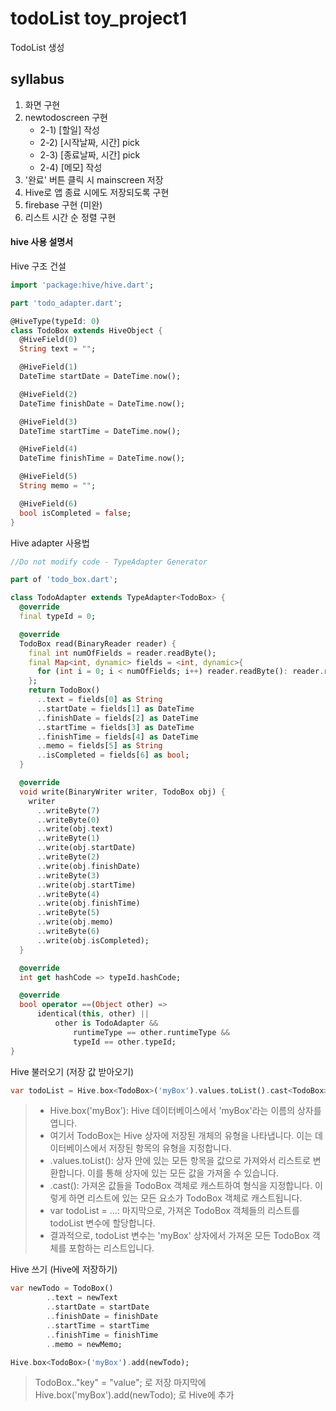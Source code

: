 # todoList toy_project1

TodoList 생성

## syllabus

1. 화면 구현
2. newtodoscreen 구현
    - 2-1) [할일] 작성
    - 2-2) [시작날짜, 시간] pick
    - 2-3) [종료날짜, 시간] pick
    - 2-4) [메모] 작성
3. '완료' 버튼 클릭 시 mainscreen 저장
4. Hive로 앱 종료 시에도 저장되도록 구현
5. firebase 구현 (미완)
6. 리스트 시간 순 정렬 구현

#### hive 사용 설명서

Hive 구조 건설
```dart
import 'package:hive/hive.dart';

part 'todo_adapter.dart';

@HiveType(typeId: 0)
class TodoBox extends HiveObject {
  @HiveField(0)
  String text = "";

  @HiveField(1)
  DateTime startDate = DateTime.now();

  @HiveField(2)
  DateTime finishDate = DateTime.now();

  @HiveField(3)
  DateTime startTime = DateTime.now();

  @HiveField(4)
  DateTime finishTime = DateTime.now();

  @HiveField(5)
  String memo = "";

  @HiveField(6)
  bool isCompleted = false;
}
```

Hive adapter 사용법
```dart
//Do not modify code - TypeAdapter Generator

part of 'todo_box.dart';

class TodoAdapter extends TypeAdapter<TodoBox> {
  @override
  final typeId = 0;

  @override
  TodoBox read(BinaryReader reader) {
    final int numOfFields = reader.readByte();
    final Map<int, dynamic> fields = <int, dynamic>{
      for (int i = 0; i < numOfFields; i++) reader.readByte(): reader.read(),
    };
    return TodoBox()
      ..text = fields[0] as String
      ..startDate = fields[1] as DateTime
      ..finishDate = fields[2] as DateTime
      ..startTime = fields[3] as DateTime
      ..finishTime = fields[4] as DateTime
      ..memo = fields[5] as String
      ..isCompleted = fields[6] as bool;
  }

  @override
  void write(BinaryWriter writer, TodoBox obj) {
    writer
      ..writeByte(7)
      ..writeByte(0)
      ..write(obj.text)
      ..writeByte(1)
      ..write(obj.startDate)
      ..writeByte(2)
      ..write(obj.finishDate)
      ..writeByte(3)
      ..write(obj.startTime)
      ..writeByte(4)
      ..write(obj.finishTime)
      ..writeByte(5)
      ..write(obj.memo)
      ..writeByte(6)
      ..write(obj.isCompleted);
  }

  @override
  int get hashCode => typeId.hashCode;

  @override
  bool operator ==(Object other) =>
      identical(this, other) ||
          other is TodoAdapter &&
              runtimeType == other.runtimeType &&
              typeId == other.typeId;
}
```

Hive 불러오기 (저장 값 받아오기)
```dart
var todoList = Hive.box<TodoBox>('myBox').values.toList().cast<TodoBox>();
```

> - Hive.box<TodoBox>('myBox'): Hive 데이터베이스에서 'myBox'라는 이름의 상자를 엽니다. 
>  - 여기서 TodoBox는 Hive 상자에 저장된 개체의 유형을 나타냅니다. 이는 데이터베이스에서 저장된 항목의 유형을 지정합니다.
> - .values.toList(): 상자 안에 있는 모든 항목을 값으로 가져와서 리스트로 변환합니다. 이를 통해 상자에 있는 모든 값을 가져올 수 있습니다.
> - .cast<TodoBox>(): 가져온 값들을 TodoBox 객체로 캐스트하여 형식을 지정합니다. 이렇게 하면 리스트에 있는 모든 요소가 TodoBox 객체로 캐스트됩니다.
> - var todoList = ...: 마지막으로, 가져온 TodoBox 객체들의 리스트를 todoList 변수에 할당합니다.
> - 결과적으로, todoList 변수는 'myBox' 상자에서 가져온 모든 TodoBox 객체를 포함하는 리스트입니다.

Hive 쓰기 (Hive에 저장하기)
```dart
var newTodo = TodoBox()
        ..text = newText
        ..startDate = startDate
        ..finishDate = finishDate
        ..startTime = startTime
        ..finishTime = finishTime
        ..memo = newMemo;

Hive.box<TodoBox>('myBox').add(newTodo);
```

> TodoBox.."key" = "value"; 로 저장
> 마지막에 Hive.box<TodoBox>('myBox').add(newTodo); 로 Hive에 추가
